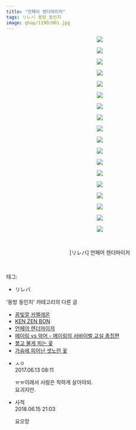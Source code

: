 ```yaml
---
title: "언페어 렌더마이저"
tags: リレバ 동방_동인지
image: ghap/1190/001.jpg
---
```

<div class="article">
<p style="text-align: center; clear: none; float: none;"><img src="{{ site.nasurl }}/ghap/1190/001.jpg"/></p>
<p style="text-align: center; clear: none; float: none;"><img src="{{ site.nasurl }}/ghap/1190/002.jpg"/></p>
<p style="text-align: center; clear: none; float: none;"><img src="{{ site.nasurl }}/ghap/1190/003.jpg"/></p>
<p style="text-align: center; clear: none; float: none;"><img src="{{ site.nasurl }}/ghap/1190/004.jpg"/></p>
<p style="text-align: center; clear: none; float: none;"><img src="{{ site.nasurl }}/ghap/1190/005.jpg"/></p>
<p style="text-align: center; clear: none; float: none;"><img src="{{ site.nasurl }}/ghap/1190/006.jpg"/></p>
<p style="text-align: center; clear: none; float: none;"><img src="{{ site.nasurl }}/ghap/1190/007.jpg"/></p>
<p style="text-align: center; clear: none; float: none;"><img src="{{ site.nasurl }}/ghap/1190/008.jpg"/></p>
<p style="text-align: center; clear: none; float: none;"><img src="{{ site.nasurl }}/ghap/1190/009.jpg"/></p>
<p style="text-align: center; clear: none; float: none;"><img src="{{ site.nasurl }}/ghap/1190/010.jpg"/></p>
<p style="text-align: center; clear: none; float: none;"><img src="{{ site.nasurl }}/ghap/1190/011.jpg"/></p>
<p style="text-align: center; clear: none; float: none;"><img src="{{ site.nasurl }}/ghap/1190/012.jpg"/></p>
<p style="text-align: center; clear: none; float: none;"><img src="{{ site.nasurl }}/ghap/1190/013.jpg"/></p>
<p style="text-align: center; clear: none; float: none;"><img src="{{ site.nasurl }}/ghap/1190/014.jpg"/></p>
<p style="text-align: center; clear: none; float: none;"><img src="{{ site.nasurl }}/ghap/1190/015.jpg"/></p>
<p style="text-align: center; clear: none; float: none;"><img src="{{ site.nasurl }}/ghap/1190/016.jpg"/></p>
<p style="text-align: center; clear: none; float: none;"><img src="{{ site.nasurl }}/ghap/1190/017.jpg"/></p>
<p style="text-align: center; clear: none; float: none;"><img src="{{ site.nasurl }}/ghap/1190/018.jpg"/></p>
<p style="text-align: center; clear: none; float: none;"><br/></p>
<p style="text-align: center; clear: none; float: none;">[リレバ] 언페어 렌더마이저</p>
<p><br/></p>
</div><div class="tagTrail">
<p>태그: </p>
<ul>
<li>リレバ</li>
</ul>
</div><div class="another">
<p>'동방 동인지' 카테고리의 다른 글</p>
<ul>
<li><a href="/2016-07-28-ghap_1193">꿈빛깔 카멜레온</a></li>
<li><a href="/2016-07-28-ghap_1192">KEN ZEN BON</a></li>
<li><a href="/2016-07-28-ghap_1190">언페어 렌더마이저</a></li>
<li><a href="/2016-07-28-ghap_1189">메이링 vs 악어 - 메이링의 서바이벌 교실 총집편</a></li>
<li><a href="/2016-07-28-ghap_1188">붉고 불게 피는 꽃</a></li>
<li><a href="/2016-07-28-ghap_1187">가슴에 피어난 샛노란 꽃</a></li>
</ul>
</div><div class="cb_module cb_fluid">
<div class="cb_wrt cb_profile">
<div class="comment">
<ul>
<li class="cb_thumb_off" id="comment15012334">
<div class="cb_comment_area">
<div class="cb_info_area">
<div class="cb_section">
<span class="cb_nick_name">ㅅㅇ</span>
</div>
<div class="cb_section">
<span class="cb_date">2017.06.13 08:11 </span>
</div>
</div>
<div class="cb_dsc_comment">
<p class="cb_dsc">
											ㅠㅠ이래서 사람은 착하게 살아야되.<br/>
요괴지만.
										</p>
</div>
</div></li>
<li class="cb_thumb_off" id="comment15271239">
<div class="cb_comment_area">
<div class="cb_info_area">
<div class="cb_section">
<span class="cb_nick_name">사적</span>
</div>
<div class="cb_section">
<span class="cb_date">2018.06.15 21:03 </span>
</div>
</div>
<div class="cb_dsc_comment">
<p class="cb_dsc">
											요오망
										</p>
</div>
</div></li>
</ul>
</div>
</div><!-- commentList close -->
</div>
<br/>
<p id="refer"></p>
<br/>
